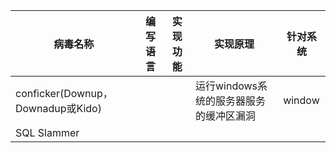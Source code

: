 |病毒名称|编写语言|实现功能|实现原理|针对系统|
|-------|-------|-------|-------|----|
|conficker(Downup，Downadup或Kido)|||运行windows系统的服务器服务的缓冲区漏洞|window|
|SQL Slammer||||
